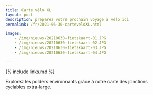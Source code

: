 ```yaml
---
title: Carte vélo XL
layout: post
description: préparez votre prochain voyage à vélo ici
permalink: /fr/2021-06-30-carteveloXL.html

images:  
    - /img/nieuws/20210630-fietskaart-01.JPG
    - /img/nieuws/20210630-fietskaart-02.JPG
    - /img/nieuws/20210630-fietskaart-03.JPG
    - /img/nieuws/20210630-fietskaart-04.JPG

---
```


{% include links.md %}

Explorez les polders environnants grâce à notre carte des jonctions cyclables extra-large.
